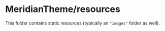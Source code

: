 # MeridianTheme/resources

This folder contains static resources (typically an `"images"` folder as well).
